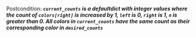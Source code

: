 Postcondition: ***`current_counts` is a defaultdict with integer values where the count of `colors[right]` is increased by 1, `left` is 0, `right` is 1, `n` is greater than 0. All colors in `current_counts` have the same count as their corresponding color in `desired_counts`***